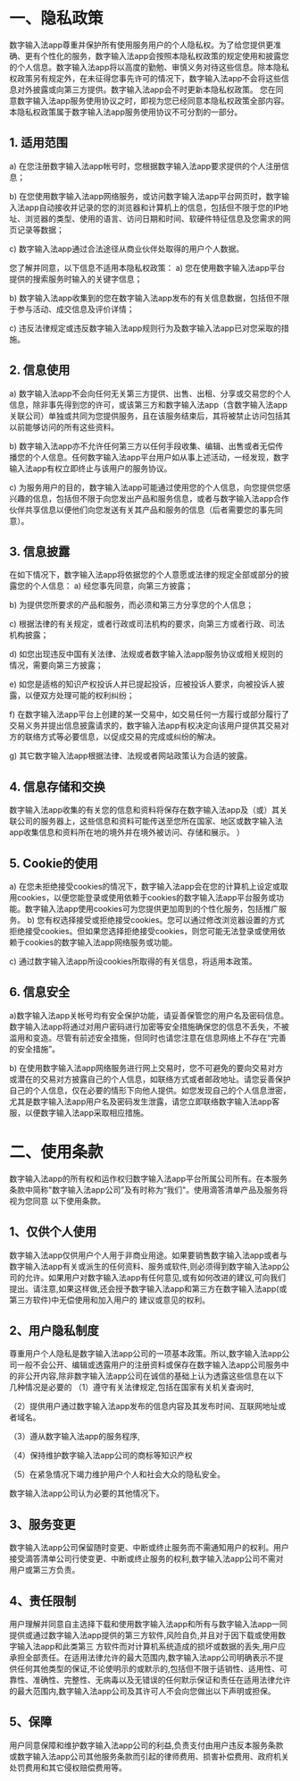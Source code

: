 # 一、隐私政策
数字输入法app尊重并保护所有使用服务用户的个人隐私权。为了给您提供更准确、更有个性化的服务，数字输入法app会按照本隐私权政策的规定使用和披露您的个人信息。数字输入法app将以高度的勤勉、审慎义务对待这些信息。除本隐私权政策另有规定外，在未征得您事先许可的情况下，数字输入法app不会将这些信息对外披露或向第三方提供。数字输入法app会不时更新本隐私权政策。 您在同意数字输入法app服务使用协议之时，即视为您已经同意本隐私权政策全部内容。本隐私权政策属于数字输入法app服务使用协议不可分割的一部分。 
## 1. 适用范围 
a) 在您注册数字输入法app帐号时，您根据数字输入法app要求提供的个人注册信息； 

b) 在您使用数字输入法app网络服务，或访问数字输入法app平台网页时，数字输入法app自动接收并记录的您的浏览器和计算机上的信息，包括但不限于您的IP地址、浏览器的类型、使用的语言、访问日期和时间、软硬件特征信息及您需求的网页记录等数据； 

c) 数字输入法app通过合法途径从商业伙伴处取得的用户个人数据。 

您了解并同意，以下信息不适用本隐私权政策： 
a) 您在使用数字输入法app平台提供的搜索服务时输入的关键字信息； 

b) 数字输入法app收集到的您在数字输入法app发布的有关信息数据，包括但不限于参与活动、成交信息及评价详情； 

c) 违反法律规定或违反数字输入法app规则行为及数字输入法app已对您采取的措施。 

## 2. 信息使用 
a) 数字输入法app不会向任何无关第三方提供、出售、出租、分享或交易您的个人信息，除非事先得到您的许可，或该第三方和数字输入法app（含数字输入法app关联公司）单独或共同为您提供服务，且在该服务结束后，其将被禁止访问包括其以前能够访问的所有这些资料。 

b) 数字输入法app亦不允许任何第三方以任何手段收集、编辑、出售或者无偿传播您的个人信息。任何数字输入法app平台用户如从事上述活动，一经发现，数字输入法app有权立即终止与该用户的服务协议。 

c) 为服务用户的目的，数字输入法app可能通过使用您的个人信息，向您提供您感兴趣的信息，包括但不限于向您发出产品和服务信息，或者与数字输入法app合作伙伴共享信息以便他们向您发送有关其产品和服务的信息（后者需要您的事先同意）。 

## 3. 信息披露 
在如下情况下，数字输入法app将依据您的个人意愿或法律的规定全部或部分的披露您的个人信息： 
a) 经您事先同意，向第三方披露； 

b) 为提供您所要求的产品和服务，而必须和第三方分享您的个人信息； 

c) 根据法律的有关规定，或者行政或司法机构的要求，向第三方或者行政、司法机构披露；

d) 如您出现违反中国有关法律、法规或者数字输入法app服务协议或相关规则的情况，需要向第三方披露；


e) 如您是适格的知识产权投诉人并已提起投诉，应被投诉人要求，向被投诉人披露，以便双方处理可能的权利纠纷；

f) 在数字输入法app平台上创建的某一交易中，如交易任何一方履行或部分履行了交易义务并提出信息披露请求的，数字输入法app有权决定向该用户提供其交易对方的联络方式等必要信息，以促成交易的完成或纠纷的解决。  

g) 其它数字输入法app根据法律、法规或者网站政策认为合适的披露。  

## 4. 信息存储和交换  
数字输入法app收集的有关您的信息和资料将保存在数字输入法app及（或）其关联公司的服务器上，这些信息和资料可能传送至您所在国家、地区或数字输入法app收集信息和资料所在地的境外并在境外被访问、存储和展示。 ）

## 5. Cookie的使用  
a) 在您未拒绝接受cookies的情况下，数字输入法app会在您的计算机上设定或取用cookies，以便您能登录或使用依赖于cookies的数字输入法app平台服务或功能。数字输入法app使用cookies可为您提供更加周到的个性化服务，包括推广服务。  b) 您有权选择接受或拒绝接受cookies。您可以通过修改浏览器设置的方式拒绝接受cookies。但如果您选择拒绝接受cookies，则您可能无法登录或使用依赖于cookies的数字输入法app网络服务或功能。 

c) 通过数字输入法app所设cookies所取得的有关信息，将适用本政策。  

## 6. 信息安全  
a)数字输入法app关帐号均有安全保护功能，请妥善保管您的用户名及密码信息。数字输入法app将通过对用户密码进行加密等安全措施确保您的信息不丢失，不被滥用和变造。尽管有前述安全措施，但同时也请您注意在信息网络上不存在“完善的安全措施”。  

b) 在使用数字输入法app网络服务进行网上交易时，您不可避免的要向交易对方或潜在的交易对方披露自己的个人信息，如联络方式或者邮政地址。请您妥善保护自己的个人信息，仅在必要的情形下向他人提供。如您发现自己的个人信息泄密，尤其是数字输入法app用户名及密码发生泄露，请您立即联络数字输入法app客服，以便数字输入法app采取相应措施。


# 二、使用条款
数字输入法app的所有权和运作权归数字输入法app平台所属公司所有。在本服务条款中简称"数字输入法app公司”及有时称为“我们"。使用滴答清单产品及服务将视为您同意 以下使用条款。
## 1、仅供个人使用
数字输入法app仅供用户个人用于非商业用途。如果要销售数字输入法app或者与数字输入法app有关或派生的任何资料、服务或软件,则必须得到数字输入法app公司的允许。如果用户对数字输入法app有任何意见,或有如何改进的建议,可向我们提出。请注意,如果这样做,还会授予数字输入法app和第三方在数字输入法app(或第三方软件)中无偿使用和加入用户的 建议或意见的权利。
## 2、用户隐私制度
尊重用户个人隐私是数字输入法app公司的一项基本政策。所以,数字输入法app公司一般不会公开、编辑或透露用户的注册资料或保存在数字输入法app公司服务中的非公开内容,除非数字输入法app公司在诚信的基础上认为透露这些信息在以下几种情况是必要的
（1）遵守有关法律规定,包括在国家有关机关查询时,

（2）提供用户通过数字输入法app发布的信息内容及其发布时间、互联网地址或者域名。

（3）遵从数字输入法app的服务程序,

（4）保持维护数字输入法app公司的商标等知识产权

（5）在紧急情况下竭力维护用户个人和社会大众的隐私安全。

数字输入法app公司认为必要的其他情况下。
## 3、服务变更
数字输入法app公司保留随时变更、中断或终止服务而不需通知用户的权利。用户接受滴答清单公司行使变更、中断或终止服务的权利,数字输入法app公司不需对用户或第三方负责。

## 4、责任限制
用户理解并同意自主选择下载和使用数字输入法app和所有与数字输入法app一同提供或通过数字输入法app提供的第三方软件,风险自负,并且对于因下载或使用数字输入法app和此类第三 方软件而对计算机系统造成的损坏或数据的丢失,用户应承担全部责任。在适用法律允许的最大范围内,数字输入法app公司明确表示不提供任何其他类型的保证,不论使明示的或默示的,包括但不限于适销性、适用性、可靠性、准确性、完整性、无病毒以及无错误的任何默示保证和责任在适用法律允许的最大范围内,数字输入法app公司及其许可人不会向您做出以下声明或担保。

## 5、保障
用户同意保障和维护数字输入法app公司的利益,负责支付由用户违反本服务条款或数字输入法app公司其他服务条款而引起的律师费用、损害补偿费用、政府机关处罚费用和其它侵权赔偿费用等。
